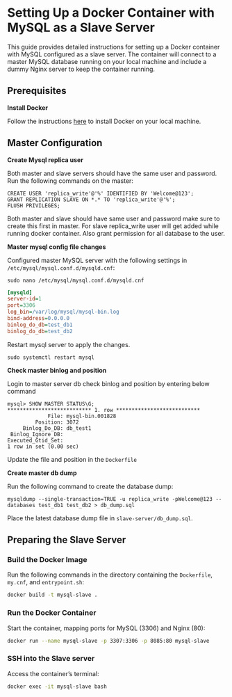 # Setting Up a Docker Container with MySQL as a Slave Server

This guide provides detailed instructions for setting up a Docker container with MySQL configured as a slave server. The container will connect to a master MySQL database running on your local machine and include a dummy Nginx server to keep the container running.

## Prerequisites

**Install Docker** 

Follow the instructions [here](https://docs.docker.com/engine/install/ubuntu/) to install Docker on your local machine.


## Master Configuration

**Create Mysql replica user**

Both master and slave servers should have the same user and password. Run the following commands on the master:

```
CREATE USER 'replica_write'@'%' IDENTIFIED BY 'Welcome@123';
GRANT REPLICATION SLAVE ON *.* TO 'replica_write'@'%';
FLUSH PRIVILEGES;
```

Both master and slave should have same user and password make sure to create this first in master.
For slave replica_write user will get added while running docker container.
Also grant permission for all database to the user.


**Master mysql config file changes**

Configured master MySQL server with the following settings in `/etc/mysql/mysql.conf.d/mysqld.cnf`:

```shell
sudo nano /etc/mysql/mysql.conf.d/mysqld.cnf
```

```ini
[mysqld]
server-id=1
port=3306
log_bin=/var/log/mysql/mysql-bin.log
bind-address=0.0.0.0
binlog_do_db=test_db1
binlog_do_db=test_db2
```

Restart mysql server to apply the changes.
```shell
sudo systemctl restart mysql
```

**Check master binlog and position**

Login to master server db check binlog and position by entering below command
```
mysql> SHOW MASTER STATUS\G;
*************************** 1. row ***************************
             File: mysql-bin.001828
         Position: 3072
     Binlog_Do_DB: db_test1
 Binlog_Ignore_DB: 
Executed_Gtid_Set: 
1 row in set (0.00 sec)
```
Update the file and position in the `Dockerfile`

**Create master db dump**

Run the following command to create the database dump:
```shell
mysqldump --single-transaction=TRUE -u replica_write -pWelcome@123 --databases test_db1 test_db2 > db_dump.sql
```

Place the latest database dump file in `slave-server/db_dump.sql`.


## Preparing the Slave Server

### Build the Docker Image

Run the following commands in the directory containing the `Dockerfile`, `my.cnf`, and `entrypoint.sh`:

```bash
docker build -t mysql-slave .
```

### Run the Docker Container

Start the container, mapping ports for MySQL (3306) and Nginx (80):

```bash
docker run --name mysql-slave -p 3307:3306 -p 8085:80 mysql-slave
```

### SSH into the Slave server

Access the container’s terminal:

```bash
docker exec -it mysql-slave bash
```




